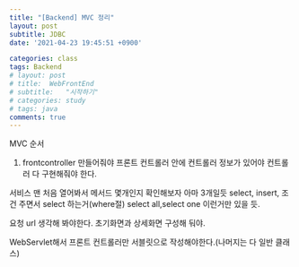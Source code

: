 ```yaml
---
title: "[Backend] MVC 정리"
layout: post
subtitle: JDBC
date: '2021-04-23 19:45:51 +0900'

categories: class
tags: Backend
# layout: post
# title:  WebFrontEnd
# subtitle:   "시작하기"
# categories: study
# tags: java
comments: true
---
```


MVC 순서


1. frontcontroller 만들어줘야
프론트 컨트롤러 안에 컨트롤러 정보가 있어야
컨트롤러 다 구현해줘야 한다.

서비스 맨 처음 열어봐서 메서드 몇개인지 확인해보자 아마 3개일듯
select, insert, 조건 주면서 select 하는거(where절)
select all,select one 이런거만 있을 듯.

요청 url 생각해 봐야한다.
초기화면과 상세화면 구성해 둬야.

WebServlet해서
프론트 컨트롤러만 서블릿으로 작성해야한다.(나머지는 다 일반 클래스)
